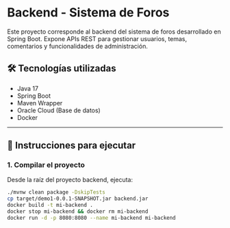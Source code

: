 # Backend - Sistema de Foros

Este proyecto corresponde al backend del sistema de foros desarrollado en Spring Boot. Expone APIs REST para gestionar usuarios, temas, comentarios y funcionalidades de administración.

## 🛠️ Tecnologías utilizadas

- Java 17
- Spring Boot
- Maven Wrapper
- Oracle Cloud (Base de datos)
- Docker

---

## 🚀 Instrucciones para ejecutar

### 1. Compilar el proyecto

Desde la raíz del proyecto backend, ejecuta:

```bash
./mvnw clean package -DskipTests
cp target/demo1-0.0.1-SNAPSHOT.jar backend.jar
docker build -t mi-backend .
docker stop mi-backend && docker rm mi-backend
docker run -d -p 8080:8080 --name mi-backend mi-backend
```
